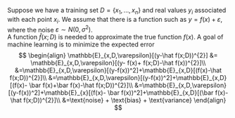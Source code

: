 Suppose we have a training set $D=\{x_1,...,x_n\}$ and real values $y_i$ associated with each point $x_i$. We assume that there is a function such as $y=f(x)+\varepsilon$, where the noise $\varepsilon\sim N(0,\sigma^2)$.  
A function $\hat f(x;D)$ is needed to approximate the true function $f(x)$. A goal of machine learning is to minimize the expected error  
$$  
\begin{align}  
\mathbb{E}_{x,D,\varepsilon}[(y-\hat f(x;D))^{2}] &= \mathbb{E}_{x,D,\varepsilon}[(y- f(x)+ f(x;D)-\hat f(x))^{2}]\\  
&=\mathbb{E}_{x,D,\varepsilon}[(y-f(x))^2]+\mathbb{E}_{x,D}[(f(x)-\hat f(x;D))^{2}]\\  
&=\mathbb{E}_{x,D,\varepsilon}[(y-f(x))^2]+\mathbb{E}_{x,D}[(f(x)- \bar f(x)+\bar f(x)-\hat f(x;D))^{2}]\\  
&=\mathbb{E}_{x,D,\varepsilon}[(y-f(x))^2]+\mathbb{E}_{x}[(f(x)- \bar f(x))^2]+\mathbb{E}_{x,D}[(\bar f(x)-\hat f(x;D))^{2}]\\  
&=\text{noise} + \text{bias} + \text{variance}  
\end{align}  
$$  
